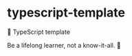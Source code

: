 # typescript-template

🌱 TypeScript template


<!-- INSPIRATIONAL_QUOTE_START -->
Be a lifelong learner, not a know-it-all.
🦄
<!-- INSPIRATIONAL_QUOTE_END -->
